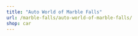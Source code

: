 ```yaml
---
title: "Auto World of Marble Falls"
url: /marble-falls/auto-world-of-marble-falls/
shop: car
---
```

